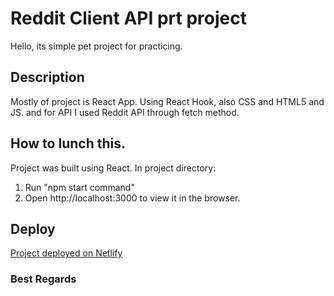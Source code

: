 # Reddit Client API prt project

Hello, its simple pet project for practicing.

## Description

Mostly of project is React App. Using React Hook, also CSS and HTML5 and JS. and for API I used Reddit API through fetch method.

## How to lunch this.

Project was built using React. In project directory:

1. Run "npm start command"
2. Open http://localhost:3000 to view it in the browser.

## Deploy

[Project deployed on Netlify](https://6511bf427da35600082bf5a3--warm-melba-cce575.netlify.app/)

### Best Regards
